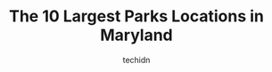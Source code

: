 ---
layout: ampstory
image: https://i0.wp.com/paketmu.com/wp-content/uploads/2023/06/patapsco-valley-state-park-hollofield-area-0-in-maryland-1686367681.jpeg?resize=640,853
author: techidn
featured: false
description: Explore the diverse Park scene in Maryland, home to an incredible selection of 10 establishments catering to every taste. Whether youre in search of iconic favorites or undiscovered treasur
title: The 10 Largest Parks Locations in Maryland
cover:
   title: The 10 Largest Parks Locations in Maryland
   subtitle: RICKPATE
   background: https://paketmu.com/wp-content/uploads/2023/06/patapsco-valley-state-park-hollofield-area-0-in-maryland-1686367681.jpeg

pages: 
 - layout: thirds
   top: <h1>#1 Sandy Point State Park</h1>
   bottom: "<p>Ive seen Sandy Point many times while crossing the Bay Bridge and finally had an opportunity to visit. My only disappointment was I had waited so long to go to this exce</p>"
   background: https://paketmu.com/wp-content/uploads/2023/06/patapsco-valley-state-park-hollofield-area-1-in-maryland-1686367682.jpeg
   backgroundblur: true
 - layout: thirds
   top: <h1>#2 Patapsco Valley State Park - Hollofield Area</h1>
   bottom: "<p>This is an amazing park. It has a swinging bridge and waterfalls.  They have some easy trails that are great for those out of shape or short on time.  The Rangers were fr</p>"
   background: https://paketmu.com/wp-content/uploads/2023/06/patapsco-valley-state-park-hollofield-area-2-in-maryland-1686367683.jpeg
   cta:
      link: https://paketmu.com/the-10-largest-parks-locations-in-maryland/
      text: The 10 Largest Parks Locations in Maryland
 - layout: thirds
   top: <h1>#3 Wheaton Regional Park</h1>
   bottom: "<p>This park is a sanctuary for me. Its so beautiful, plentiful parking but can get rather busy on weekends. I dont even know where to start with how awesome this park is.</p>"
   background: https://paketmu.com/wp-content/uploads/2023/06/patapsco-valley-state-park-hollofield-area-3-in-maryland-1686367683.jpeg
   cta:
      link: https://paketmu.com/the-10-largest-parks-locations-in-maryland/
      text: The 10 Largest Parks Locations in Maryland
 - layout: thirds
   top: <h1>#4 Centennial Park</h1>
   bottom: "<p>10000 Clarksville Pike, Ellicott City, MD 21042, United States</p>"
   background: https://images.unsplash.com/photo-1561679660-d00ee1e0dc8e?ixlib=rb-4.0.3&ixid=MnwxMjA3fDB8MHxwaG90by1wYWdlfHx8fGVufDB8fHx8&auto=format&fit=crop&w=640&h=853&q=80
   cta:
      link: https://paketmu.com/the-10-largest-parks-locations-in-maryland/
      text: The 10 Largest Parks Locations in Maryland
 - layout: thirds
   top: <h1>#5 Gunpowder Falls State Park Hammerman Area</h1>
   bottom: "<p>7200 Graces Quarters Rd, Middle River, MD 21220, United States</p>"
   background: https://images.unsplash.com/photo-1496096265110-f83ad7f96608?ixlib=rb-4.0.3&ixid=MnwxMjA3fDB8MHxwaG90by1wYWdlfHx8fGVufDB8fHx8&auto=format&fit=crop&w=640&h=853&q=80
   cta:
      link: https://paketmu.com/the-10-largest-parks-locations-in-maryland/
      text: The 10 Largest Parks Locations in Maryland
 - layout: thirds
   top: <h1>#6 Watkins Regional Park</h1>
   bottom: "<p>301 Watkins Park Dr, Upper Marlboro, MD 20774, United States</p>"
   background: https://images.unsplash.com/photo-1541356665065-22676f35dd40?ixlib=rb-4.0.3&ixid=MnwxMjA3fDB8MHxwaG90by1wYWdlfHx8fGVufDB8fHx8&auto=format&fit=crop&w=640&h=853&q=80
   cta:
      link: https://paketmu.com/the-10-largest-parks-locations-in-maryland/
      text: The 10 Largest Parks Locations in Maryland
 - layout: thirds
   top: <h1>#7 Seneca Creek State Park</h1>
   bottom: "<p>11950 Clopper Rd, Gaithersburg, MD 20878, United States</p>"
   background: https://plus.unsplash.com/premium_photo-1664640458616-3c74f8cb4589?ixlib=rb-4.0.3&ixid=MnwxMjA3fDB8MHxwaG90by1wYWdlfHx8fGVufDB8fHx8&auto=format&fit=crop&w=640&h=853&q=80
   cta:
      link: https://paketmu.com/the-10-largest-parks-locations-in-maryland/
      text: The 10 Largest Parks Locations in Maryland
 - layout: thirds
   middle: Continue reading...
   background: https://images.unsplash.com/photo-1618556658017-fd9c732d1360?ixlib=rb-4.0.3&ixid=MnwxMjA3fDB8MHxwaG90by1wYWdlfHx8fGVufDB8fHx8&auto=format&fit=crop&w=640&h=853&q=80
   cta:
      link: https://paketmu.com/the-10-largest-parks-locations-in-maryland/
      text: The 10 Largest Parks Locations in Maryland
      
---